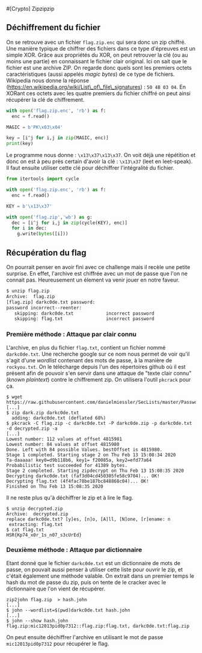 #[Crypto] Zipzipzip 

## Déchiffrement du fichier
On se retrouve avec un fichier `flag.zip.enc` qui sera donc un zip chiffré. Une manière typique de chiffrer des fichiers dans ce type d'épreuves est un simple XOR. Grâce aux propriétés du XOR, on peut retrouver la clé (ou au moins une partie) en connaissant le fichier clair original. Ici on sait que le fichier est une archive ZIP. On regarde donc quels sont les premiers octets caractéristiques (aussi appelés *magic bytes*) de ce type de fichiers. Wikipedia nous donne la réponse (https://en.wikipedia.org/wiki/List\_of\_file\_signatures) : `50 4B 03 04`. En XORant ces octets avec les quatre premiers du fichier chiffré on peut ainsi récupérer la clé de chiffrement.

```python
with open('flag.zip.enc', 'rb') as f:
  enc = f.read()

MAGIC = b'PK\x03\x04'

key = [i^j for i,j in zip(MAGIC, enc)]
print(key)
```

Le programme nous donne : `\x13\x37\x13\x37`. On voit déjà une répétition et donc on est à peu près certain d'avoir la clé : `\x13\x37` (leet en leet-speak).
Il faut ensuite utiliser cette clé pour déchiffrer l'intégralité du fichier.

```python
from itertools import cycle

with open('flag.zip.enc', 'rb') as f:
  enc = f.read()

KEY = b'\x13\x37'

with open('flag.zip','wb') as g:
  dec = [i^j for i,j in zip(cycle(KEY), enc)]
  for i in dec:
    g.write(bytes([i]))
```


## Récupération du flag
On pourrait penser en avoir fini avec ce challenge mais il recèle une petite surprise. En effet, l'archive est chiffrée avec un mot de passe que l'on ne connait pas. Heureusement un élement va venir jouer en notre faveur.

```bash
$ unzip flag.zip
Archive:  flag.zip
[flag.zip] darkc0de.txt password: 
password incorrect--reenter: 
   skipping: darkc0de.txt            incorrect password
   skipping: flag.txt                incorrect password
```


### Première méthode : Attaque par clair connu
L'archive, en plus du fichier `flag.txt`, contient un fichier nommé `darkc0de.txt`. Une recherche google sur ce nom nous permet de voir qu'il s'agit d'une *wordlist* contenant des mots de passe, à la manière de `rockyou.txt`. On le télécharge depuis l'un des répertoires github où il est présent afin de pouvoir s'en servir dans une attaque de "texte clair connu" (*known plaintext*) contre le chiffrement zip. On utilisera l'outil `pkcrack` pour ça.

```
$ wget https://raw.githubusercontent.com/danielmiessler/SecLists/master/Passwords/darkc0de.txt
[...]
$ zip dark.zip darkc0de.txt 
  adding: darkc0de.txt (deflated 68%)
$ pkcrack -C flag.zip -c darkc0de.txt -P darkc0de.zip -p darkc0de.txt -d decrypted.zip -a
[...]
Lowest number: 112 values at offset 4815981
Lowest number: 84 values at offset 4815980
Done. Left with 84 possible Values. bestOffset is 4815980.
Stage 1 completed. Starting stage 2 on Thu Feb 13 15:08:34 2020
Ta-daaaaa! key0=d9b118b6, key1= f20085a, key2=efd77a64
Probabilistic test succeeded for 41389 bytes.
Stage 2 completed. Starting zipdecrypt on Thu Feb 13 15:08:35 2020
Decrypting darkc0de.txt (faf3d04cd450305fe58c9704)... OK!
Decrypting flag.txt (4f4fac78be187bc848868c04)... OK!
Finished on Thu Feb 13 15:08:35 2020
```

Il ne reste plus qu'à déchiffrer le zip et à lire le flag.

```
$ unzip decrypted.zip 
Archive:  decrypted.zip
replace darkc0de.txt? [y]es, [n]o, [A]ll, [N]one, [r]ename: n
 extracting: flag.txt 
$ cat flag.txt
HSR{Kp74_x0r_1s_n07_s3cUrEd} 
```

### Deuxième méthode : Attaque par dictionnaire
Etant donné que le fichier `darkc0de.txt` est un dictionnaire de mots de passe, on pouvait aussi penser à utiliser cette liste pour ouvrir le zip, et c'était également une méthode valable. On extrait dans un premier temps le hash du mot de passe du zip, puis on tente de le cracker avec le dictionnaire que l'on vient de récupérer.

```
zip2john flag.zip  > hash.john 
[...]
$ john --wordlist=$(pwd)darkc0de.txt hash.john
[...]
$ john --show hash.john                                                                
flag.zip:mic12013pid0p7312::flag.zip:flag.txt, darkc0de.txt:flag.zip
```

On peut ensuite déchiffrer l'archive en utilisant le mot de passe `mic12013pid0p7312` pour récupérer le flag.
